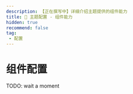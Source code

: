 ```yaml
---
description: 【正在撰写中】详细介绍主题提供的组件能力
title: 🔧 主题配置 - 组件能力
hidden: true
recommend: false
tag:
 - 配置
---
```


# 组件配置

TODO: wait a moment